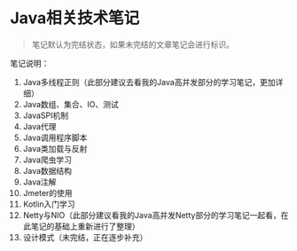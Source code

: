 # Java相关技术笔记

> 笔记默认为完结状态，如果未完结的文章笔记会进行标识。

笔记说明：

1. Java多线程正则（此部分建议去看我的Java高并发部分的学习笔记，更加详细）
2. Java数组、集合、IO、测试
3. JavaSPI机制
4. Java代理
5. Java调用程序脚本
6. Java类加载与反射
7. Java爬虫学习
8. Java数据结构
10. Java注解
11. Jmeter的使用
12. Kotlin入门学习
13. Netty与NIO（此部分建议看我的Java高并发Netty部分的学习笔记一起看，在此笔记的基础上重新进行了整理）
14. 设计模式（未完结，正在逐步补充）
